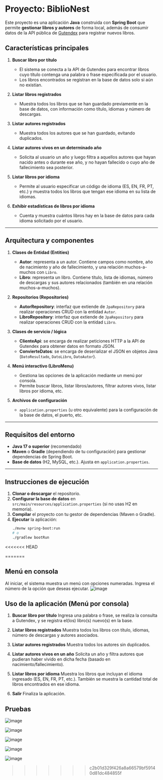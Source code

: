 # Proyecto: BiblioNest
Este proyecto es una aplicación **Java** construida con **Spring Boot** que permite **gestionar libros y autores** de forma local, además de consumir datos de la API pública de [Gutendex](https://gutendex.com/) para registrar nuevos libros.

## Características principales

1. **Buscar libro por título**
    - El sistema se conecta a la API de Gutendex para encontrar libros cuyo título contenga una palabra o frase especificada por el usuario.
    - Los libros encontrados se registran en la base de datos solo si aún no existían.

2. **Listar libros registrados**
    - Muestra todos los libros que se han guardado previamente en la base de datos, con información como título, idiomas y número de descargas.

3. **Listar autores registrados**
    - Muestra todos los autores que se han guardado, evitando duplicados.

4. **Listar autores vivos en un determinado año**
    - Solicita al usuario un año y luego filtra a aquellos autores que hayan nacido antes o durante ese año, y no hayan fallecido o cuyo año de fallecimiento sea posterior.

5. **Listar libros por idioma**
    - Permite al usuario especificar un código de idioma (ES, EN, FR, PT, etc.) y muestra todos los libros que tengan ese idioma en su lista de idiomas.

6. **Exhibir estadísticas de libros por idioma**
    - Cuenta y muestra cuántos libros hay en la base de datos para cada idioma solicitado por el usuario.

---

## Arquitectura y componentes

1. **Clases de Entidad (Entities)**
    - **Autor**: representa a un autor. Contiene campos como nombre, año de nacimiento y año de fallecimiento, y una relación muchos-a-muchos con `Libro`.
    - **Libro**: representa un libro. Contiene título, lista de idiomas, número de descargas y sus autores relacionados (también en una relación muchos-a-muchos).

2. **Repositorios (Repositories)**
    - **AutorRepository**: interfaz que extiende de `JpaRepository` para realizar operaciones CRUD con la entidad `Autor`.
    - **LibroRepository**: interfaz que extiende de `JpaRepository` para realizar operaciones CRUD con la entidad `Libro`.

3. **Clases de servicio / lógica**
    - **ClienteApi**: se encarga de realizar peticiones HTTP a la API de Gutendex para obtener datos en formato JSON.
    - **ConvierteDatos**: se encarga de deserializar el JSON en objetos Java (`DatoResultado`, `DatoLibro`, `DatoAutor`).

4. **Menú interactivo (LibroMenu)**
    - Gestiona las opciones de la aplicación mediante un menú por consola.
    - Permite buscar libros, listar libros/autores, filtrar autores vivos, listar libros por idioma, etc.

5. **Archivos de configuración**
    - `application.properties` (u otro equivalente) para la configuración de la base de datos, el puerto, etc.

---

## Requisitos del entorno

- **Java 17 o superior** (recomendado)
- **Maven** o **Gradle** (dependiendo de tu configuración) para gestionar dependencias de Spring Boot.
- **Base de datos** (H2, MySQL, etc.). Ajusta en `application.properties`.

---

## Instrucciones de ejecución

1. **Clonar o descargar** el repositorio.
2. **Configurar la base de datos** en `src/main/resources/application.properties` (si no usas H2 en memoria).
3. **Compilar** el proyecto con tu gestor de dependencias (Maven o Gradle).
4. **Ejecutar** la aplicación:
     ```bash
   ./mvnw spring-boot:run
   # o
   ./gradlew bootRun
    ```
<<<<<<< HEAD




=======
## Menú en consola
Al iniciar, el sistema muestra un menú con opciones numeradas. Ingresa el número de la opción que deseas ejecutar.
![image](https://github.com/user-attachments/assets/c62c3ec1-d764-422f-8c7a-87bb8784f6ba)

## Uso de la aplicación (Menú por consola)
1. **Buscar libro por título**
Ingresa una palabra o frase, se realiza la consulta a Gutendex, y se registra el(los) libro(s) nuevo(s) en la base.

2. **Listar libros registrados**
Muestra todos los libros con título, idiomas, número de descargas y autores asociados.

3. **Listar autores registrados**
Muestra todos los autores sin duplicados.

4. **Listar autores vivos en un año**
Solicita un año y filtra autores que pudieran haber vivido en dicha fecha (basado en nacimiento/fallecimiento).

5. **Listar libros por idioma**
Muestra los libros que incluyan el idioma ingresado (ES, EN, FR, PT, etc.).
También se muestra la cantidad total de libros encontrados en ese idioma.

6. **Salir**
Finaliza la aplicación.

## Pruebas
![image](https://github.com/user-attachments/assets/5d68af94-20ba-4266-bf27-08ddbd3ccdd6)


![image](https://github.com/user-attachments/assets/5873ed03-df23-43f2-b501-a71e695dd446)


![image](https://github.com/user-attachments/assets/1d009984-e899-4f27-9f68-45b5fd8ad3a3)


![image](https://github.com/user-attachments/assets/93bee388-4e94-4c52-9651-71c40c616f3d)


![image](https://github.com/user-attachments/assets/c0909d86-2d3b-43a7-be98-dccbbc21ed58)
>>>>>>> c2b01d329f426a8a66579bf59140d81dc484855f


